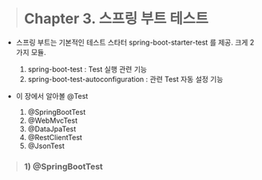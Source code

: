
> # Chapter 3. 스프링 부트 테스트

- 스프링 부트는 기본적인 테스트 스타터 spring-boot-starter-test 를 제공. 크게 2가지 모듈.
    1. spring-boot-test : Test 실행 관련 기능
    2. spring-boot-test-autoconfiguration : 관련 Test 자동 설정 기능

- 이 장에서 알아볼 @Test
    1. @SpringBootTest
    2. @WebMvcTest
    3. @DataJpaTest
    4. @RestClientTest
    5. @JsonTest

> ### 1) @SpringBootTest

